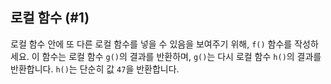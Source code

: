 ## 로컬 함수 (#1)

로컬 함수 안에 또 다른 로컬 함수를 넣을 수 있음을 보여주기 위해, `f()` 함수를 작성하세요. 이 함수는 로컬 함수 `g()`의 결과를 반환하며, `g()`는 다시 로컬 함수 `h()`의 결과를 반환합니다. `h()`는 단순히 값 `47`을 반환합니다.